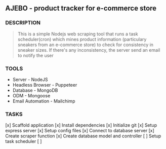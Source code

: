 ## AJEBO - product tracker for e-commerce store

### DESCRIPTION
> This is a simple Nodejs web scraping tool that runs a task scheduler(cron) which mines product information (particulary sneakers from an e-commerce store) to check for consistency in sneaker sizes. If there's any inconsistency, the server send an email to notify the user

### TOOLS
* Server - NodeJS
* Headless Browser - Puppeteer
* Database - MongoDB
* ODM - Mongoose
* Email Automation - Mailchimp

### TASKS
[x] Scaffold application
[x] Install dependencies
[x] Initialize git
[x] Setup express server
[x] Setup config files
[x] Connect to database server
[x] Create scraper function
[x] Create database model and controller
[ ] Setup task scheduler 
[ ]